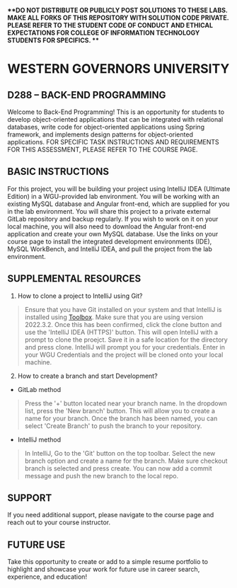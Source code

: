 <strong> **DO NOT DISTRIBUTE OR PUBLICLY POST SOLUTIONS TO THESE LABS. MAKE ALL FORKS OF THIS REPOSITORY WITH SOLUTION CODE PRIVATE. PLEASE REFER TO THE STUDENT CODE OF CONDUCT AND ETHICAL EXPECTATIONS FOR COLLEGE OF INFORMATION TECHNOLOGY STUDENTS FOR SPECIFICS. ** </strong>
# WESTERN GOVERNORS UNIVERSITY 
## D288 – BACK-END PROGRAMMING
Welcome to Back-End Programming! This is an opportunity for students to develop object-oriented applications that can be integrated with relational databases, write code for object-oriented applications using Spring framework, and implements design patterns for object-oriented applications. 
FOR SPECIFIC TASK INSTRUCTIONS AND REQUIREMENTS FOR THIS ASSESSMENT, PLEASE REFER TO THE COURSE PAGE.
## BASIC INSTRUCTIONS
For this project, you will be building your project using IntelliJ IDEA (Ultimate Edition) in a WGU-provided lab environment. You will be working with an existing MySQL database and Angular front-end, which are supplied for you in the lab environment. You will share this project to a private external GitLab repository and backup regularly. If you wish to work on it on your local machine, you will also need to download the Angular front-end application and create your own MySQL database. Use the links on your course page to install the integrated development environments (IDE), MySQL WorkBench, and IntelliJ IDEA, and pull the project from the lab environment.  


## SUPPLEMENTAL RESOURCES
1.	How to clone a project to IntelliJ using Git?

> Ensure that you have Git installed on your system and that IntelliJ is installed using [Toolbox](https://www.jetbrains.com/toolbox-app/). Make sure that you are using version 2022.3.2. Once this has been confirmed, click the clone button and use the 'IntelliJ IDEA (HTTPS)' button. This will open IntelliJ with a prompt to clone the proejct. Save it in a safe location for the directory and press clone. IntelliJ will prompt you for your credentials. Enter in your WGU Credentials and the project will be cloned onto your local machine.  

2. How to create a branch and start Development?

- GitLab method
> Press the '+' button located near your branch name. In the dropdown list, press the 'New branch' button. This will allow you to create a name for your branch. Once the branch has been named, you can select 'Create Branch' to push the branch to your repository.

- IntelliJ method
> In IntelliJ, Go to the 'Git' button on the top toolbar. Select the new branch option and create a name for the branch. Make sure checkout branch is selected and press create. You can now add a commit message and push the new branch to the local repo.

## SUPPORT
If you need additional support, please navigate to the course page and reach out to your course instructor.
## FUTURE USE
Take this opportunity to create or add to a simple resume portfolio to highlight and showcase your work for future use in career search, experience, and education!

